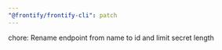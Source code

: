 ```yaml
---
"@frontify/frontify-cli": patch
---
```


chore: Rename endpoint from name to id and limit secret length
